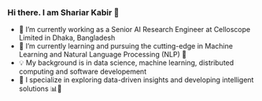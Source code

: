 ### Hi there. I am Shariar Kabir 👋

<!--
**Shariar076/shariar076** is a ✨ _special_ ✨ repository because its `README.md` (this file) appears on your GitHub profile.

Here are some ideas to get you started:

-->
- 🔭 I’m currently working as a Senior AI Research Engineer at Celloscope Limited in Dhaka, Bangladesh
- 🌱 I’m currently learning and pursuing the cutting-edge in Machine Learning and Natural Language Processing (NLP) 🧠
- 💡 My background is in data science, machine learning, distributed computing and software developement
- 🚀 I specialize in exploring data-driven insights and developing intelligent solutions 📊🔬
<!--
- 👯 I’m looking to collaborate on ...
- 🤔 I’m looking for help with ...
- 💬 Ask me about ...
- 😄 Pronouns: ...
- ⚡ Fun fact: ...
- 📫 How to reach me: ...
-->
